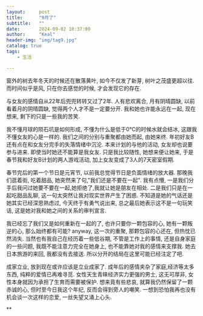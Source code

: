 ```yaml
---
layout:     post
title:      "9月了"
subtitle:   ""
date:       2024-09-02 10:37:00
author:     "Keal"
header-img: "img/tag9.jpg"
catalog: true
tags:
    - 生活

---
```


窗外的树去年冬天的时候还在散落黄叶, 如今不仅发了新芽, 树叶之茂盛更超以往.  而时间似乎是风, 只在你去感觉的时候, 才会发现它的存在.

与女友的感情自从22年后兜兜转转又过了2年. 人有悲欢离合, 月有阴晴圆缺, 以前看着月的阴晴圆缺, 觉得两个人才不是一定要分开. 我和她也许能永远在一起, 现在想来, 剩下的只是一些我的苦笑.

我不懂月球的陨石坑是如何形成,  不懂为什么是低于0℃的时候水就会结冰, 这跟我不懂女友的心是一样的. 我们之间的分别与重聚都由她而起, 由她来终. 年初好友B还有点在和女友分完手的失落情绪中沉沦. 本来计划的与他的活动, 女友却也说要参与进来. 即使当时她还不能算是我女友. 只是我比较随性, 她想来便让她来, 于是春节我和好友B计划的两人游戏活动, 加上女友变成了3人的7天密室假期.

春节完后的第一个节日是元宵节, 以前我总觉得节日是负面情绪的放大器.  那晚我们逛着街, 吃着甜品, 她突然来了句,"我们还是不要在一起". 我有点懵, 一是我们分手后我问过她要不要在一起,她拒绝了,我就让她是朋友在相处. 二是我们只是在一起吃甜品乱聊, 这一句太突然让我对现实世界产生了困惑. 不知道是她的气话还是她其实已经深思熟虑过, 今天终于有勇气说出来, 总之最后她表示这不是一句玩笑话, 这是她对我和她之间的关系的审判宣言.

我已经忘了我们又是如何重新在一起的了, 也许只要你一颗包容的心, 她有一颗叛逆的心, 那么始终都有可能? anyway, 这一次的重聚, 那颗包容的心还在, 但热忱已然消失. 当然也有我自己在经历着一些低谷期, 不管是工作上的事情, 还是自身家庭的一些问题, 我既不能注意力完全在她身上,  也不能靠她对我的感情来支撑我. 她去日本旅游的来回, 我都没有去接送. 所以分开的结局在这里可能已经注定了吧.

成家立业, 放到现在或许应该是立业成家了. 成年后的感情夹杂了家庭,经济等太多东西, 纯粹的爱情已再难寻觅. 女性天生青睐经济实力更强的男士, 这无可厚非, 女性本身就因为承担了生育而需要被保护. 想来竟有些悲哀, 就算我仍然保留了一颗赤诚的心, 但时至今日我这个年纪, 反而会得到旁人的嘲笑. 一想到恐怕我再也没有机会谈一次这样的恋爱, 一丝失望又涌上心头.





**



